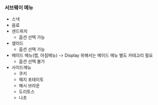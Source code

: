 
### 서브웨이 메뉴
- 스낵
- 음료
- 샌드위치
    - 옵션 선택 가능
- 샐러드
    - 옵션 선택 가능
- 메이드 메뉴(랩, 아침메뉴) -> Display 위해서는 메이드 메뉴 별도 카테고리 필요
    - 옵션 선택 불가
- 사이드메뉴
    - 쿠키
    - 웨지 포테이토
    - 해시 브라운
    - 도리토스
    - 나초
